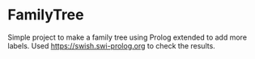 # FamilyTree
Simple project to make a family tree using Prolog extended to add more labels. Used https://swish.swi-prolog.org to check the results.
